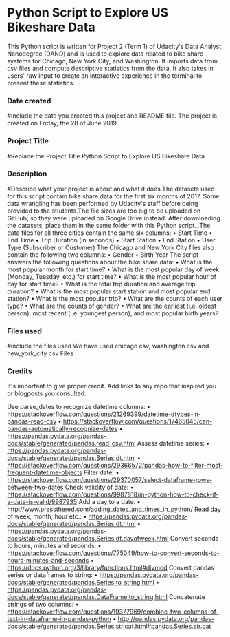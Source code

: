 # Python Script to Explore US Bikeshare Data
This Python script is written for Project 2 (Term 1) of Udacity's Data Analyst Nanodegree (DAND) and is used to explore data related to bike share systems for Chicago, New York City, and Washington. It imports data from csv files and compute descriptive statistics from the data. It also takes in users' raw input to create an interactive experience in the terminal to present these statistics.

### Date created
#Include the date you created this project and README file.
The project is created on Friday, the 28 of June 2019

### Project Title
#Replace the Project Title
Python Script to Explore US Bikeshare Data

### Description
#Describe what your project is about and what it does
The datasets used for this script contain bike share data for the first six months of 2017. Some data wrangling has been performed by Udacity's staff before being provided to the students.The file sizes are too big to be uploaded on GitHub, so they were uploaded on Google Drive instead. After downloading the datasets, place them in the same folder with this Python script.
.The data files for all three cities contain the same six columns:
•	Start Time
•	End Time
•	Trip Duration (in seconds)
•	Start Station
•	End Station
•	User Type (Subscriber or Customer)
The Chicago and New York City files also contain the following two columns:
•	Gender
•	Birth Year
The script answers the following questions about the bike share data:
•	What is the most popular month for start time?
•	What is the most popular day of week (Monday, Tuesday, etc.) for start time?
•	What is the most popular hour of day for start time?
•	What is the total trip duration and average trip duration?
•	What is the most popular start station and most popular end station?
•	What is the most popular trip?
•	What are the counts of each user type?
•	What are the counts of gender?
•	What are the earliest (i.e. oldest person), most recent (i.e. youngest person), and most popular birth years?


### Files used
#include the files used
We have used chicago csv, washington csv and new_york_city csv Files
### Credits
It's important to give proper credit. Add links to any repo that inspired you or blogposts you consulted.

Use parse_dates to recognize datetime columns:
•	https://stackoverflow.com/questions/21269399/datetime-dtypes-in-pandas-read-csv
•	https://stackoverflow.com/questions/17465045/can-pandas-automatically-recognize-dates
•	https://pandas.pydata.org/pandas-docs/stable/generated/pandas.read_csv.html
Assess datetime series:
•	https://pandas.pydata.org/pandas-docs/stable/generated/pandas.Series.dt.html
•	https://stackoverflow.com/questions/29366572/pandas-how-to-filter-most-frequent-datetime-objects
Filter date:
•	https://stackoverflow.com/questions/29370057/select-dataframe-rows-between-two-dates
Check validity of date:
•	https://stackoverflow.com/questions/9987818/in-python-how-to-check-if-a-date-is-valid/9987935
Add a day to a date:
•	http://www.pressthered.com/adding_dates_and_times_in_python/
Read day of week, month, hour etc.:
•	https://pandas.pydata.org/pandas-docs/stable/generated/pandas.Series.dt.html
•	https://pandas.pydata.org/pandas-docs/stable/generated/pandas.Series.dt.dayofweek.html
Convert seconds to hours, minutes and seconds:
•	https://stackoverflow.com/questions/775049/how-to-convert-seconds-to-hours-minutes-and-seconds
•	https://docs.python.org/3/library/functions.html#divmod
Convert pandas series or dataframes to string:
•	https://pandas.pydata.org/pandas-docs/stable/generated/pandas.Series.to_string.html
•	https://pandas.pydata.org/pandas-docs/stable/generated/pandas.DataFrame.to_string.html
Concatenate strings of two columns:
•	https://stackoverflow.com/questions/19377969/combine-two-columns-of-text-in-dataframe-in-pandas-python
•	http://pandas.pydata.org/pandas-docs/stable/generated/pandas.Series.str.cat.html#pandas.Series.str.cat
